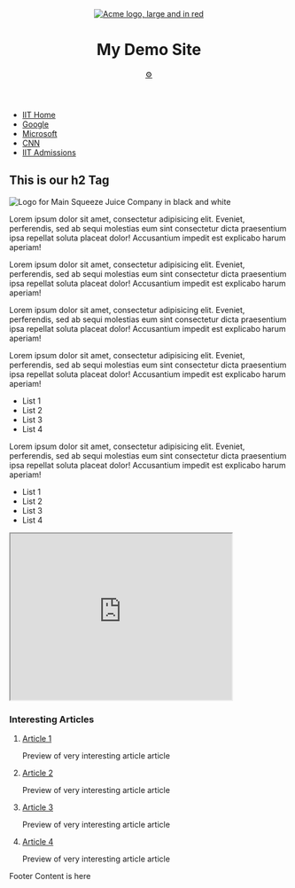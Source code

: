 <!DOCTYPE html>
<html lang="en">

<head>
	<meta charset="utf-8" />
	<title>Main Page</title>
	<link href='http://fonts.googleapis.com/css?family=Devonshire' rel='stylesheet' type='text/css'>
	<link rel="stylesheet" type="text/css" href="css/normalize.css">
	<link rel="stylesheet" type="text/css" href="css/styles.css">
</head>

<body>
	<div id="page-wrapper">
		<header id="header">
			<a id="logo1" href="index.html"><img src="images/logo3.png" alt="Acme logo, large and in red"></a>
			<h1>My Demo Site</h1>
			<a id="toplink" href="https://www.fileformat.info/info/unicode/char/2699/index.htm">&#9881;</a>
		</header>
		<nav id="main-nav">
			<ul>
				<li><a href="http://www.iit.edu">IIT Home</a></li>
				<li><a href="http://www.google.com">Google</a></li>
				<li><a href="http://www.microsoft.com">Microsoft</a></li>
				<li><a href="http://www.cnn.com">CNN</a></li>
				<li><a href="http://admissions.iit.edu">IIT Admissions</a></li>
			</ul>
		</nav>
    <main id="content-wrapper">
      <div id="main-content">
        <h2><strong>This is our h2 Tag</strong></h2>
        <img class="imageR" src="images/main.png" alt="Logo for Main Squeeze Juice Company in black and white">
        <p>Lorem ipsum dolor sit amet, consectetur adipisicing elit. Eveniet, perferendis, sed ab sequi molestias eum sint consectetur dicta praesentium ipsa repellat soluta placeat dolor! Accusantium impedit est explicabo harum aperiam!</p>
        <p>Lorem ipsum dolor sit amet, consectetur adipisicing elit. Eveniet, perferendis, sed ab sequi molestias eum sint consectetur dicta praesentium ipsa repellat soluta placeat dolor! Accusantium impedit est explicabo harum aperiam!</p>
        <p>Lorem ipsum dolor sit amet, consectetur adipisicing elit. Eveniet, perferendis, sed ab sequi molestias eum sint consectetur dicta praesentium ipsa repellat soluta placeat dolor! Accusantium impedit est explicabo harum aperiam!</p>
        <p>Lorem ipsum dolor sit amet, consectetur adipisicing elit. Eveniet, perferendis, sed ab sequi molestias eum sint consectetur dicta praesentium ipsa repellat soluta placeat dolor! Accusantium impedit est explicabo harum aperiam!</p>
        <ul id="bul1">
          <li>List 1</li>
          <li>List 2</li>
          <li>List 3</li>
          <li>List 4</li>
        </ul>
        <p>Lorem ipsum dolor sit amet, consectetur adipisicing elit. Eveniet, perferendis, sed ab sequi molestias eum sint consectetur dicta praesentium ipsa repellat soluta placeat dolor! Accusantium impedit est explicabo harum aperiam!</p>
        <ul id="bul2">
          <li>List 1</li>
          <li>List 2</li>
          <li>List 3</li>
          <li>List 4</li>
        </ul>
        <div id="center">
          <iframe width="400" height="300" src="https://www.youtube.com/embed/-jn9aaNn8_I?si=D1HhLAWQ5awY9BfU frameborder="0" allowfullscreen></iframe>
        </div>
      </div>
      <aside id="side-content">
        <h3>Interesting Articles</h3>
        <ol id="news">
          <a href="#"><li>Article 1</li></a>
          <p>Preview of very interesting article article</p>
          <a href="#"><li>Article 2</li></a>
          <p>Preview of very interesting article article</p>
          <a href="#"><li>Article 3</li></a>
          <p>Preview of very interesting article article</p>
          <a href="#"><li>Article 4</li></a>
          <p>Preview of very interesting article article</p>
        </ol>
      </aside>
    </main>
		<footer id="footer">
      <p>Footer Content is here</p>
    </footer>
	</div>
</body>

</html>
